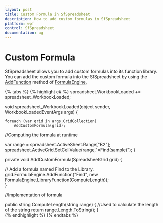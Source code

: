 ```yaml
---
layout: post
title: Custom Formula in SfSpreadsheet
description: How to add custom formulas in SfSpreadsheet
platform: wpf
control: SfSpreadsheet
documentation: ug
---
```


# Custom Formula

SfSpreadsheet allows you to add custom formulas into its function library. You can add the custom formula into the SfSpreadsheet by using the [AddFunction](http://help.syncfusion.com/cr/cref_files/wpf/Syncfusion.SfCellGrid.WPF~Syncfusion.UI.Xaml.CellGrid.FormulaEngine~AddFunction.html) method of [FormulaEngine](http://help.syncfusion.com/cr/cref_files/wpf/Syncfusion.SfCellGrid.WPF~Syncfusion.UI.Xaml.CellGrid.FormulaEngine.html),

{% tabs %}
{% highlight c# %}
spreadsheet.WorkbookLoaded += spreadsheet_WorkbookLoaded;

void spreadsheet_WorkbookLoaded(object sender, WorkbookLoadedEventArgs args)
{

    foreach (var grid in args.GridCollection)
        AddCustomFormula(grid); 
  
  //Computing the formula at runtime

   var range = spreadsheet.ActiveSheet.Range["B2"];
   spreadsheet.ActiveGrid.SetCellValue(range,"=Find(sample)");
}  

private void AddCustomFormula(SpreadsheetGrid grid)
{

  // Add a formula named Find to the Library.
   grid.FormulaEngine.AddFunction("Find", new FormulaEngine.LibraryFunction(ComputeLength));      
}    

//Implementation of formula
    
public string ComputeLength(string range)
{
  //Used to calculate the length of the string
    return range.Length.ToString();
}   
{% endhighlight %}
{% endtabs %}
